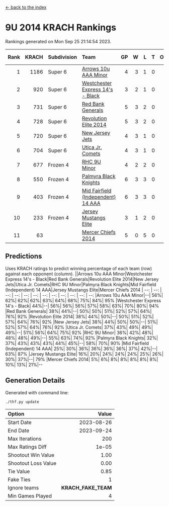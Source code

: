 [<- back to the index](readme.md)
# 9U 2014 KRACH Rankings
Rankings generated on Mon Sep 25 21:14:54 2023.

Rank|KRACH|Subdivision|Team|GP|W|L|T|OTW|OTL|SoS|Exp Wins|Win Diff
---:|---:|:---|:---|---:|---:|---:|---:|---:|---:|---:|---:|---:
1|1186|Super 6|[Arrows 10u AAA Minor](https://gamesheetstats.com/seasons/3664/teams/140872/schedule)|4|3|1|0|0|1|598|3.9|0.0
2|920|Super 6|[Westchester Express 14's - Black](https://gamesheetstats.com/seasons/3664/teams/140873/schedule)|3|2|1|0|0|0|633|2.9|0.0
3|731|Super 6|[Red Bank Generals](https://gamesheetstats.com/seasons/3664/teams/140883/schedule)|5|3|2|0|0|0|561|3.8|-0.0
4|728|Super 6|[Revolution Elite 2014](https://gamesheetstats.com/seasons/3664/teams/140880/schedule)|5|3|2|0|1|0|644|3.9|0.0
5|720|Super 6|[New Jersey Jets](https://gamesheetstats.com/seasons/3664/teams/140881/schedule)|4|3|1|0|0|0|391|3.9|0.0
6|704|Super 6|[Utica Jr. Comets](https://gamesheetstats.com/seasons/3664/teams/140884/schedule)|4|3|1|0|0|0|409|3.8|-0.0
7|677|Frozen 4|[RHC 9U Minor](https://gamesheetstats.com/seasons/3664/teams/140876/schedule)|4|2|2|0|0|0|778|2.9|0.0
8|550|Frozen 4|[Palmyra Black Knights](https://gamesheetstats.com/seasons/3664/teams/140875/schedule)|6|3|3|0|0|0|802|3.8|-0.0
9|403|Frozen 4|[Mid Fairfield (Independent) 14 AAA](https://gamesheetstats.com/seasons/3664/teams/140878/schedule)|6|3|3|0|1|0|565|3.9|0.0
10|233|Frozen 4|[Jersey Mustangs Elite](https://gamesheetstats.com/seasons/3664/teams/140888/schedule)|3|1|2|0|0|0|492|1.9|0.0
11|63||[Mercer Chiefs 2014](https://gamesheetstats.com/seasons/3664/teams/140885/schedule)|5|0|5|0|0|1|484|0.9|0.0

## Predictions
Uses KRACH ratings to predict winning percentage of each team (row) against each opponent (column).
||Arrows 10u AAA Minor|Westchester Express 14's - Black|Red Bank Generals|Revolution Elite 2014|New Jersey Jets|Utica Jr. Comets|RHC 9U Minor|Palmyra Black Knights|Mid Fairfield (Independent) 14 AAA|Jersey Mustangs Elite|Mercer Chiefs 2014
| --: | --: | --: | --: | --: | --: | --: | --: | --: | --: | --: | --: 
|Arrows 10u AAA Minor|--| 56%| 62%| 62%| 62%| 63%| 64%| 68%| 75%| 84%| 95%
|Westchester Express 14's - Black| 44%|--| 56%| 56%| 56%| 57%| 58%| 63%| 70%| 80%| 94%
|Red Bank Generals| 38%| 44%|--| 50%| 50%| 51%| 52%| 57%| 64%| 76%| 92%
|Revolution Elite 2014| 38%| 44%| 50%|--| 50%| 51%| 52%| 57%| 64%| 76%| 92%
|New Jersey Jets| 38%| 44%| 50%| 50%|--| 51%| 52%| 57%| 64%| 76%| 92%
|Utica Jr. Comets| 37%| 43%| 49%| 49%| 49%|--| 51%| 56%| 64%| 75%| 92%
|RHC 9U Minor| 36%| 42%| 48%| 48%| 48%| 49%|--| 55%| 63%| 74%| 92%
|Palmyra Black Knights| 32%| 37%| 43%| 43%| 43%| 44%| 45%|--| 58%| 70%| 90%
|Mid Fairfield (Independent) 14 AAA| 25%| 30%| 36%| 36%| 36%| 36%| 37%| 42%|--| 63%| 87%
|Jersey Mustangs Elite| 16%| 20%| 24%| 24%| 24%| 25%| 26%| 30%| 37%|--| 79%
|Mercer Chiefs 2014|  5%|  6%|  8%|  8%|  8%|  8%|  8%| 10%| 13%| 21%|--

## Generation Details

Generated with command line:
```
./thf.py update
```

| Option | Value |
| :----- | ----: |
| Start Date | 2023-08-26 |
| End Date | 2023-09-24 |
| Max Iterations | 200 |
| Max Ratings Diff | 1e-05 |
| Shootout Win Value | 1.00 |
| Shootout Loss Value | 0.00 |
| Tie Value | 0.85 |
| Fake Ties | 1 |
| Ignore teams | __KRACH_FAKE_TEAM__ |
| Min Games Played | 4 |

